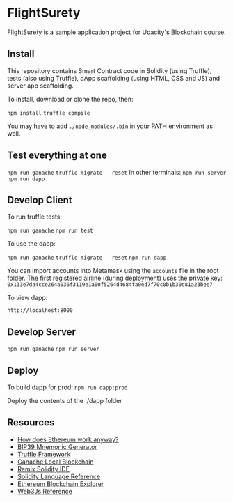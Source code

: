 # FlightSurety

FlightSurety is a sample application project for Udacity's Blockchain course.

## Install

This repository contains Smart Contract code in Solidity (using Truffle), tests (also using Truffle), dApp scaffolding (using HTML, CSS and JS) and server app scaffolding.

To install, download or clone the repo, then:

`npm install`
`truffle compile`

You may have to add `./node_modules/.bin` in your PATH environment as well.

## Test everything at one
`npm run ganache`
`truffle migrate --reset`
In other terminals:
`npm run server`
`npm run dapp`

## Develop Client

To run truffle tests:

`npm run ganache`
`npm run test`

To use the dapp:

`npm run ganache`
`truffle migrate --reset`
`npm run dapp`

You can import accounts into Metamask using the `accounts` file in the root folder.
The first registered airline (during deployment) uses the private key:
`0x133e7da4cce264a036f3119e1a00f5264d4684fa0ed7f70c0b1b30d81a23bee7`

To view dapp:

`http://localhost:8000`

## Develop Server

`npm run ganache`
`npm run server`

## Deploy

To build dapp for prod:
`npm run dapp:prod`

Deploy the contents of the ./dapp folder


## Resources

* [How does Ethereum work anyway?](https://medium.com/@preethikasireddy/how-does-ethereum-work-anyway-22d1df506369)
* [BIP39 Mnemonic Generator](https://iancoleman.io/bip39/)
* [Truffle Framework](http://truffleframework.com/)
* [Ganache Local Blockchain](http://truffleframework.com/ganache/)
* [Remix Solidity IDE](https://remix.ethereum.org/)
* [Solidity Language Reference](http://solidity.readthedocs.io/en/v0.4.24/)
* [Ethereum Blockchain Explorer](https://etherscan.io/)
* [Web3Js Reference](https://github.com/ethereum/wiki/wiki/JavaScript-API)
